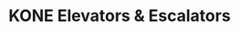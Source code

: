 ---
title: "KONE Elevators & Escalators"
url: /phoenix/kone-elevators-and-escalators/
shop: shop
---